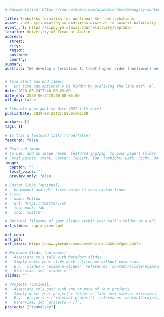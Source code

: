 ```yaml
---
# Documentation: https://sourcethemes.com/academic/docs/managing-content/

title: Teukolsky formalism for nonlinear Kerr perturbations
event: 23rd Capra Meeting on Radiation Reaction in General Relativity
event_url: https://zippy.ph.utexas.edu/relativity/capra23/
location: University of Texas at Austin
address:
  street:
  city:
  region:
  postcode:
  country:
summary:
abstract: "We develop a formalism to treat higher order (nonlinear) metric perturbations of the Kerr spacetime in a Teukolsky framework. We first show that solutions to the linearized Einstein equation with nonvanishing stress tensor can be decomposed into four terms: a pure gauge term, an infinitesimal perturbation of the black hole mass and spin, a perturbation arising from a Hertz potential, and a \"corrector tensor.\" The Hertz potential is a solution to the spin -2 Teukolsky equation with a source. This source, as well as the tetrad components of the corrector tensor, are obtained by solving certain decoupled ordinary differential equations involving the stress tensor. In outgoing Kerr-Newman coordinates, solving these ordinary differential equations reduces simply to integrations in the r coordinate. Since higher order perturbations are subject to a linearized Einstein equation with a stress tensor obtained from the lower order perturbations, our method applies iteratively to higher order metric perturbations. We discuss possible applications, including to analyze perturbations generated by a pointlike body in Kerr."


# Talk start and end times.
#   End time can optionally be hidden by prefixing the line with `#`.
date: 2020-06-24T7:40:00-05:00
date_end: 2020-06-24T8:00:00-05:00
all_day: false

# Schedule page publish date (NOT talk date).
publishDate: 2020-08-23T22:55:01+02:00

authors: []
tags: []

# Is this a featured talk? (true/false)
featured: false

# Featured image
# To use, add an image named `featured.jpg/png` to your page's folder. 
# Focal points: Smart, Center, TopLeft, Top, TopRight, Left, Right, BottomLeft, Bottom, BottomRight.
image:
  caption: ""
  focal_point: ""
  preview_only: false

# Custom links (optional).
#   Uncomment and edit lines below to show custom links.
# links:
# - name: Follow
#   url: https://twitter.com
#   icon_pack: fab
#   icon: twitter

# Optional filename of your slides within your talk's folder or a URL.
url_slides: capra-green.pdf

url_code:
url_pdf:
url_video: https://www.youtube.com/watch?v=HB-Rw5kRUfg&t=2967s

# Markdown Slides (optional).
#   Associate this talk with Markdown slides.
#   Simply enter your slide deck's filename without extension.
#   E.g. `slides = "example-slides"` references `content/slides/example-slides.md`.
#   Otherwise, set `slides = ""`.
slides: ""

# Projects (optional).
#   Associate this post with one or more of your projects.
#   Simply enter your project's folder or file name without extension.
#   E.g. `projects = ["internal-project"]` references `content/project/deep-learning/index.md`.
#   Otherwise, set `projects = []`.
projects: ["teukolsky"]
---
```

